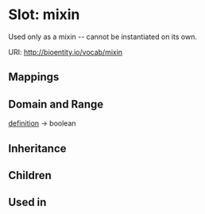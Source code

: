 # Slot: mixin


Used only as a mixin -- cannot be instantiated on its own.

URI: http://bioentity.io/vocab/mixin
## Mappings

## Domain and Range

[definition](Definition.md) -> boolean
## Inheritance

## Children

## Used in


